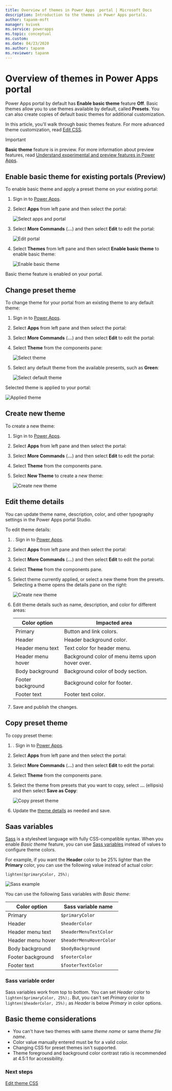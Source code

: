```yaml
---
title: Overview of themes in Power Apps  portal | Microsoft Docs
description: Introduction to the themes in Power Apps portals.
author: tapanm-msft
manager: kvivek
ms.service: powerapps
ms.topic: conceptual
ms.custom: 
ms.date: 04/23/2020
ms.author: tapanm
ms.reviewer: tapanm
---
```


# Overview of themes in Power Apps portal

Power Apps portal by default has **Enable basic theme** feature **Off**. Basic themes allow you to use themes available by default, called **Presets**. You can also create copies of default basic themes for additional customization.

In this article, you'll walk through basic themes feature. For more advanced theme customization, read [Edit CSS](edit-css.md).

> [!IMPORTANT]
> **Basic theme** feature is in preview. For more information about preview features, read [Understand experimental and preview features in Power Apps](https://docs.microsoft.com/powerapps/maker/canvas-apps/working-with-experimental-preview).

## Enable basic theme for existing portals (Preview)

To enable basic theme and apply a preset theme on your existing portal:

1. Sign in to [Power Apps](https://make.powerapps.com).

1. Select **Apps** from left pane and then select the portal:

    ![Select apps and portal](./media/theme-overview/select-app-portal.png)

1. Select **More Commands** (**...**) and then select **Edit** to edit the portal:

    ![Edit portal](./media/theme-overview/edit-portal.png)

1. Select **Themes** from left pane and then select **Enable basic theme** to enable basic theme:

    ![Enable basic theme](./media/theme-overview/enable-basic-theme.png)

Basic theme feature is enabled on your portal.

## Change preset theme

To change theme for your portal from an existing theme to any default theme:

1. Sign in to [Power Apps](https://make.powerapps.com).

1. Select **Apps** from left pane and then select the portal:

1. Select **More Commands** (**...**) and then select **Edit** to edit the portal:

1. Select **Theme** from the components pane:

    ![Select theme](./media/theme-overview/select-theme.png)

1. Select any default theme from the available presents, such as **Green**:

    ![Select default theme](./media/theme-overview/basic-theme.png)

Selected theme is applied to your portal:

![Applied theme](./media/theme-overview/theme-applied.png)

## Create new theme

To create a new theme:

1. Sign in to [Power Apps](https://make.powerapps.com).

1. Select **Apps** from left pane and then select the portal:

1. Select **More Commands** (**...**) and then select **Edit** to edit the portal:

1. Select **Theme** from the components pane.

1. Select **New Theme** to create a new theme:

    ![Create new theme](./media/theme-overview/new-theme.png)

## Edit theme details

You can update theme name, description, color, and other typography settings in the Power Apps portal Studio. 

To edit theme details:

1. . Sign in to [Power Apps](https://make.powerapps.com).

1. Select **Apps** from left pane and then select the portal:

1. Select **More Commands** (**...**) and then select **Edit** to edit the portal:

1. Select **Theme** from the components pane.

1. Select theme currently applied, or select a new theme from the presets.
   Selecting a theme opens the details pane on the right:

    ![Create new theme](./media/theme-overview/theme-details.png)

1. Edit theme details such as name, description, and color for different areas:

    |Color option | Impacted area
    | - | - 
    | Primary | Button and link colors.
    | Header | Header background color.
    | Header menu text | Text color for header menu.
    | Header menu hover | Background color of menu items upon hover over.
    | Body background |  Background color of body section.​
    | Footer background | Background color for footer.​
    | Footer text | Footer text color.​

1. Save and publish the changes.

## Copy preset theme

To copy preset theme:

1. . Sign in to [Power Apps](https://make.powerapps.com).

1. Select **Apps** from left pane and then select the portal:

1. Select **More Commands** (**...**) and then select **Edit** to edit the portal:

1. Select **Theme** from the components pane.

1. Select the theme from presets that you want to copy, select **...** (ellipsis) and then select **Save as Copy**:

    ![Copy preset theme](./media/theme-overview/copy-preset-theme.png)

1. Update the [theme details](#edit-theme-details) as needed and save.

## Saas variables

[Sass](https://sass-lang.com/) is a stylesheet language with fully CSS-compatible syntax. When you enable *Basic theme* feature, you can use [Sass variables](https://sass-lang.com/documentation/variables) instead of values to configure theme colors.

For example, if you want the **Header** color to be 25% lighter than the **Primary** color, you can use the following value instead of actual color:

```
lighten($primaryColor, 25%);
```

![Sass example](./media/theme-overview/sass-example.png)

You can use the following Sass variables with *Basic theme*:

|Color option | Sass variable name
| - | -
| Primary | ```$primaryColor```
| Header | ```$headerColor```
| Header menu text | ```$headerMenuTextColor```
| Header menu hover | ```$headerMenuHoverColor```
| Body background |  ```$bodyBackground```
| Footer background | ```$footerColor​```
| Footer text | ```$footerTextColor```

### Sass variable order

Sass variables work from top to bottom. You can set *Header* color to ```lighten($primaryColor, 25%);```. But, you can't set *Primary* color to ```lighten($headerColor, 25%);``` as *Header* is below *Primary* in color options.

## Basic theme considerations

- You can't have two themes with same *theme name* or same *theme file name*. 
- Color value manually entered must be for a valid color.
- Changing CSS for preset themes isn't supported.
- Theme foreground and background color contrast ratio is recommended at 4.5:1 for accessibility.

### Next steps

[Edit theme CSS](edit-css.md)
